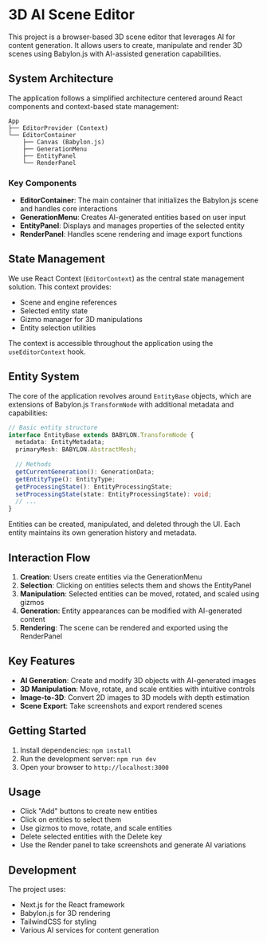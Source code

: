 # 3D AI Scene Editor

This project is a browser-based 3D scene editor that leverages AI for content generation. It allows users to create, manipulate and render 3D scenes using Babylon.js with AI-assisted generation capabilities.

## System Architecture

The application follows a simplified architecture centered around React components and context-based state management:

```
App
├── EditorProvider (Context)
└── EditorContainer
    ├── Canvas (Babylon.js)
    ├── GenerationMenu
    ├── EntityPanel
    └── RenderPanel
```

### Key Components

- **EditorContainer**: The main container that initializes the Babylon.js scene and handles core interactions
- **GenerationMenu**: Creates AI-generated entities based on user input
- **EntityPanel**: Displays and manages properties of the selected entity
- **RenderPanel**: Handles scene rendering and image export functions

## State Management

We use React Context (`EditorContext`) as the central state management solution. This context provides:

- Scene and engine references
- Selected entity state
- Gizmo manager for 3D manipulations
- Entity selection utilities

The context is accessible throughout the application using the `useEditorContext` hook.

## Entity System

The core of the application revolves around `EntityBase` objects, which are extensions of Babylon.js `TransformNode` with additional metadata and capabilities:

```typescript
// Basic entity structure
interface EntityBase extends BABYLON.TransformNode {
  metadata: EntityMetadata;
  primaryMesh: BABYLON.AbstractMesh;
  
  // Methods
  getCurrentGeneration(): GenerationData;
  getEntityType(): EntityType;
  getProcessingState(): EntityProcessingState;
  setProcessingState(state: EntityProcessingState): void;
  // ...
}
```

Entities can be created, manipulated, and deleted through the UI. Each entity maintains its own generation history and metadata.

## Interaction Flow

1. **Creation**: Users create entities via the GenerationMenu
2. **Selection**: Clicking on entities selects them and shows the EntityPanel
3. **Manipulation**: Selected entities can be moved, rotated, and scaled using gizmos
4. **Generation**: Entity appearances can be modified with AI-generated content
5. **Rendering**: The scene can be rendered and exported using the RenderPanel

## Key Features

- **AI Generation**: Create and modify 3D objects with AI-generated images
- **3D Manipulation**: Move, rotate, and scale entities with intuitive controls
- **Image-to-3D**: Convert 2D images to 3D models with depth estimation
- **Scene Export**: Take screenshots and export rendered scenes

## Getting Started

1. Install dependencies: `npm install`
2. Run the development server: `npm run dev`
3. Open your browser to `http://localhost:3000`

## Usage

- Click "Add" buttons to create new entities
- Click on entities to select them
- Use gizmos to move, rotate, and scale entities
- Delete selected entities with the Delete key
- Use the Render panel to take screenshots and generate AI variations

## Development

The project uses:
- Next.js for the React framework
- Babylon.js for 3D rendering
- TailwindCSS for styling
- Various AI services for content generation
